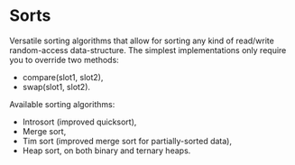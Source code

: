 # Sorts

Versatile sorting algorithms that allow for sorting any kind of read/write
random-access data-structure. The simplest implementations only require you to
override two methods:
 - compare(slot1, slot2),
 - swap(slot1, slot2).

Available sorting algorithms:
 - Introsort (improved quicksort),
 - Merge sort,
 - Tim sort (improved merge sort for partially-sorted data),
 - Heap sort, on both binary and ternary heaps.
